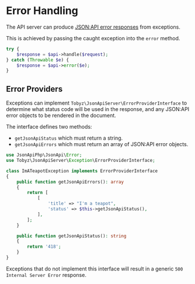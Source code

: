 # Error Handling

The API server can produce
[JSON:API error responses](https://jsonapi.org/format/#errors) from exceptions.

This is achieved by passing the caught exception into the `error` method.

```php
try {
    $response = $api->handle($request);
} catch (Throwable $e) {
    $response = $api->error($e);
}
```

## Error Providers

Exceptions can implement `Tobyz\JsonApiServer\ErrorProviderInterface` to
determine what status code will be used in the response, and any JSON:API error
objects to be rendered in the document.

The interface defines two methods:

-   `getJsonApiStatus` which must return a string.
-   `getJsonApiErrors` which must return an array of JSON:API error objects.

```php
use JsonApiPhp\JsonApi\Error;
use Tobyz\JsonApiServer\Exception\ErrorProviderInterface;

class ImATeapotException implements ErrorProviderInterface
{
    public function getJsonApiErrors(): array
    {
        return [
            [
                'title' => "I'm a teapot",
                'status' => $this->getJsonApiStatus(),
            ],
        ];
    }

    public function getJsonApiStatus(): string
    {
        return '418';
    }
}
```

Exceptions that do not implement this interface will result in a generic
`500 Internal Server Error` response.
